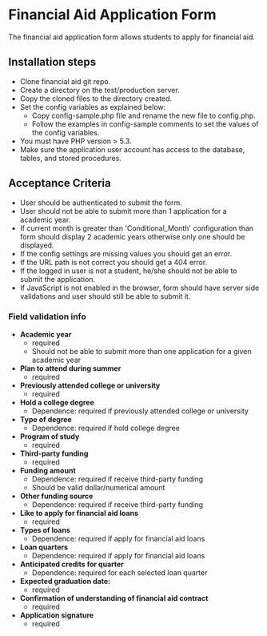 # Financial Aid Application Form

The financial aid application form allows students to apply for financial aid.

## Installation steps

* Clone financial aid git repo.
* Create a directory on the test/production server.
* Copy the cloned files to the directory created. 
* Set the config variables as explained below:
    * Copy config-sample.php file and rename the new file to config.php.
    * Follow the examples in config-sample comments to set the values of the config variables.
* You must have PHP version > 5.3.
* Make sure the application user account has access to the database, tables, and stored procedures.

## Acceptance Criteria

* User should be authenticated to submit the form.
* User should not be able to submit more than 1 application for a academic year.
* If current month is greater than 'Conditional_Month' configuration than form should display 2 academic years otherwise only one should be displayed.
* If the config settings are missing values you should get an error.
* If the URL path is not correct you should get a 404 error.
* If the logged in user is not a student, he/she should not be able to submit the application.
* If JavaScript is not enabled in the browser, form should have server side validations and user should still be able to submit it.


### Field validation info
* **Academic year**
    - required
    - Should not be able to submit more than one application for a given academic year
* **Plan to attend during summer**
    - required
* **Previously attended college or university**
    - required
* **Hold a college degree**
    - Dependence: required if previously attended college or university
* **Type of degree**
    - Dependence: required if hold college degree
* **Program of study**
    - required
* **Third-party funding**
    - required
* **Funding amount**
    - Dependence: required if receive third-party funding
    - Should be valid dollar/numerical amount
* **Other funding source**
    - Dependence: required if receive third-party funding
* **Like to apply for financial aid loans**
    - required
* **Types of loans**
    - Dependence: required if apply for financial aid loans
* **Loan quarters**
    - Dependence: required if apply for financial aid loans
* **Anticipated credits for quarter**
    - Dependence: required for each selected loan quarter
* **Expected graduation date:**
    - required
* **Confirmation of understanding of financial aid contract**
    - required
* **Application signature**
    - required